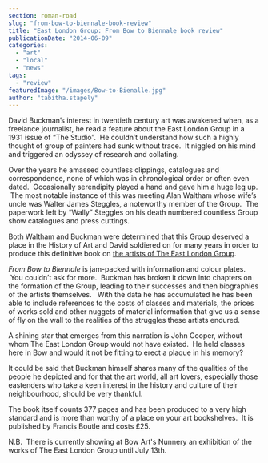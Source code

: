 ```yaml
---
section: roman-road
slug: "from-bow-to-biennale-book-review"
title: "East London Group: From Bow to Biennale book review"
publicationDate: "2014-06-09"
categories: 
  - "art"
  - "local"
  - "news"
tags: 
  - "review"
featuredImage: "/images/Bow-to-Bienalle.jpg"
author: "tabitha.stapely"
---
```


David Buckman’s interest in twentieth century art was awakened when, as a freelance journalist, he read a feature about the East London Group in a 1931 issue of “The Studio”.  He couldn’t understand how such a highly thought of group of painters had sunk without trace.  It niggled on his mind and triggered an odyssey of research and collating.

Over the years he amassed countless clippings, catalogues and correspondence, none of which was in chronological order or often even dated.  Occasionally serendipity played a hand and gave him a huge leg up.  The most notable instance of this was meeting Alan Waltham whose wife’s uncle was Walter James Steggles, a noteworthy member of the Group.  The paperwork left by “Wally” Steggles on his death numbered countless Group show catalogues and press cuttings.

Both Waltham and Buckman were determined that this Group deserved a place in the History of Art and David soldiered on for many years in order to produce this definitive book on [the artists of The East London Group](https://romanroadlondon.com/east-london-group-artists-bow/ "East London Group Artist School").

_From Bow to Biennale_ is jam-packed with information and colour plates.  You couldn’t ask for more.  Buckman has broken it down into chapters on the formation of the Group, leading to their successes and then biographies of the artists themselves.   With the data he has accumulated he has been able to include references to the costs of classes and materials, the prices of works sold and other nuggets of material information that give us a sense of fly on the wall to the realities of the struggles these artists endured.

A shining star that emerges from this narration is John Cooper, without whom The East London Group would not have existed.  He held classes here in Bow and would it not be fitting to erect a plaque in his memory?

It could be said that Buckman himself shares many of the qualities of the people he depicted and for that the art world, all art lovers, especially those eastenders who take a keen interest in the history and culture of their neighbourhood, should be very thankful.

The book itself counts 377 pages and has been produced to a very high standard and is more than worthy of a place on your art bookshelves.  It is published by Francis Boutle and costs £25.

N.B.  There is currently showing at Bow Art's Nunnery an exhibition of the works of The East London Group until July 13th.
